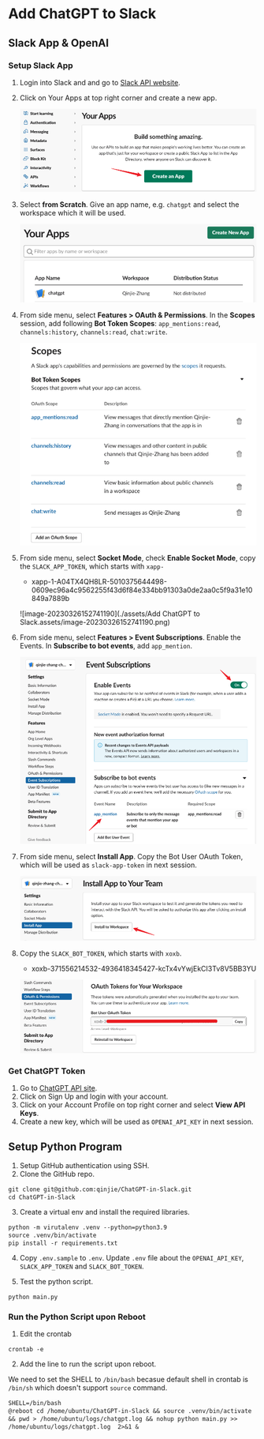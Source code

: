 # Add ChatGPT to Slack



## Slack App & OpenAI

### Setup Slack App

1. Login into Slack and and go to [Slack API website](https://api.slack.com/apps).

2. Click on Your Apps at top right corner and create a new app. 

   ![image-20230306085411462](./assets/Add%20ChatGPT%20to%20Slack.assets/image-20230306085411462.png)

3. Select **from Scratch**. Give an app name, e.g. `chatgpt` and select the workspace which it will be used.

   ![image-20230312205718982](./assets/Add%20ChatGPT%20to%20Slack.assets/image-20230312205718982.png)

4. From side menu, select **Features > OAuth & Permissions**. In the **Scopes** session, add following **Bot Token Scopes**: `app_mentions:read`, `channels:history`, `channels:read`, `chat:write`.

   ![image-20230306084016112](./assets/Add%20ChatGPT%20to%20Slack.assets/image-20230306084016112.png)

5. From side menu, select **Socket Mode**, check **Enable Socket Mode**, copy the `SLACK_APP_TOKEN`, which starts with `xapp-`

   * xapp-1-A04TX4QH8LR-5010375644498-0609ec96a4c9562255f43d6f84e334bb91303a0de2aa0c5f9a31e10849a7889b

   ![image-20230326152741190](./assets/Add ChatGPT to Slack.assets/image-20230326152741190.png)

   

6. From side menu, select **Features > Event Subscriptions**. Enable the Events. In **Subscribe to bot events**, add `app_mention`.

   ![image-20230306090437885](./assets/Add%20ChatGPT%20to%20Slack.assets/image-20230306090437885.png)

7. From side menu, select **Install App**. Copy the Bot User OAuth Token, which will be used as `slack-app-token` in next session.

   ![image-20230306090035829](./assets/Add%20ChatGPT%20to%20Slack.assets/image-20230306090035829.png)

8. Copy the `SLACK_BOT_TOKEN`, which starts with `xoxb`.

   * xoxb-371556214532-4936418345427-kcTx4vYwjEkCI3Tv8V5BB3YU

   ![image-20230312210430712](./assets/Add%20ChatGPT%20to%20Slack.assets/image-20230312210430712.png)



### Get ChatGPT Token

1. Go to [ChatGPT API site](https://openai.com/blog/openai-api).
2. Click on Sign Up and login with your account.
3. Click on your Account Profile on top right corner and select **View API Keys**.
4. Create a new key, which will be used as `OPENAI_API_KEY` in next session.



## Setup Python Program

1. Setup GitHub authentication using SSH.
2. Clone the GitHub repo. 

```
git clone git@github.com:qinjie/ChatGPT-in-Slack.git
cd ChatGPT-in-Slack
```

3. Create a virtual env and install the required libraries.

```
python -m virutalenv .venv --python=python3.9
source .venv/bin/activate
pip install -r requirements.txt
```

4. Copy `.env.sample` to `.env`. Update `.env` file about the `OPENAI_API_KEY`, `SLACK_APP_TOKEN` and `SLACK_BOT_TOKEN`.

5. Test the python script.

```
python main.py
```



### Run the Python Script upon Reboot

1. Edit the crontab

```
crontab -e
```

2. Add the line to run the script upon reboot.

We need to set the SHELL to `/bin/bash` becasue default shell in crontab is `/bin/sh` which doesn't support `source` command.

```
SHELL=/bin/bash
@reboot cd /home/ubuntu/ChatGPT-in-Slack && source .venv/bin/activate && pwd > /home/ubuntu/logs/chatgpt.log && nohup python main.py >> /home/ubuntu/logs/chatgpt.log  2>&1 &
```



